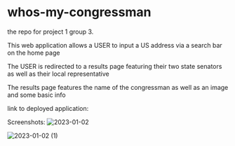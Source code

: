 # whos-my-congressman
the repo for project 1 group 3.

This web application allows a USER to input a US address via a search bar on the home page

The USER is redirected to a results page featuring their two state senators as well as their local representative

The results page features the name of the congressman as well as an image and some basic info


link to deployed application:

Screenshots: ![2023-01-02](https://user-images.githubusercontent.com/110688825/210270126-26633c76-a4f4-4feb-b58a-89429c066528.png)

![2023-01-02 (1)](https://user-images.githubusercontent.com/110688825/210270148-25c200bc-04cb-4119-83d4-7aab81f20ac6.png)
